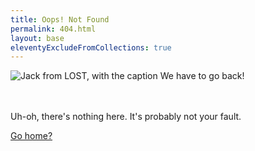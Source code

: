 ```yaml
---
title: Oops! Not Found
permalink: 404.html
layout: base
eleventyExcludeFromCollections: true
---
```


<div class="grid-wide">
	<p class="centered">
		<img src="https://i.giphy.com/media/v1.Y2lkPTc5MGI3NjExOHJld2p4Zjl1ZjNmdWx2Mndmbm5pdmxpdWpzazJiN253NGU4aDJsNCZlcD12MV9pbnRlcm5hbF9naWZfYnlfaWQmY3Q9Zw/OfpdDt12u1Psk/giphy.gif" alt="Jack from LOST, with the caption We have to go back!"></br></br></br>
	</p>
	<p class="centered">
		Uh-oh, there's nothing here. It's probably not your fault. 
	</p>
	<p class="centered">
		<a href="/">Go home?</a>
	</p>
</div>